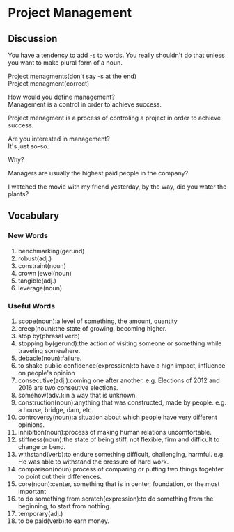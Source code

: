 # Project Management
## Discussion
You have a tendency to add -s to words. You really shouldn't do that unless you want to make plural form of a noun.  

Project menagments(don't say -s at the end)  
Project menagment(correct)  

How would you define management?  
Management is a control in order to achieve success.  

Project menagment is a process of controling a project in order to achieve success.  

Are you interested in management?  
It's just so-so.  

Why?  

Managers are usually the highest paid people in the company?  

I watched the movie with my friend yesterday, by the way, did you water the plants?  

## Vocabulary
### New Words
1. benchmarking(gerund)
1. robust(adj.)
1. constraint(noun)
1. crown jewel(noun)
1. tangible(adj.)
1. leverage(noun)

### Useful Words
1. scope(noun):a level of something, the amount, quantity
1. creep(noun):the state of growing, becoming higher.
1. stop by(phrasal verb)
1. stopping by(gerund):the action of visiting someone or something while traveling somewhere.
1. debacle(noun):failure.
1. to shake public confidence(expression):to have a high impact, influence on people's opinion
1. consecutive(adj.):coming one after another. e.g. Elections of 2012 and 2016 are two conseutive elections.   
1. somehow(adv.):in a way that is unknown.
1. construction(noun):anything that was constructed, made by people. e.g. a house, bridge, dam, etc.
1. controversy(noun):a situation about which people have very different opinions.
1. inhibition(noun):process of making human relations uncomfortable.
1. stiffness(noun):the state of being stiff, not flexible, firm and difficult to change or bend.
1. withstand(verb):to endure something difficult, challenging, harmful. e.g. He was able to withstand the pressure of hard work.
1. comparison(noun):process of comparing or putting two things togehter to point out their differences.
1. core(noun):center, something that is in center, foundation, or the most important
1. to do something from scratch(expression):to do something from the beginning, to start from nothing.
1. temporary(adj.)
1. to be paid(verb):to earn money.
